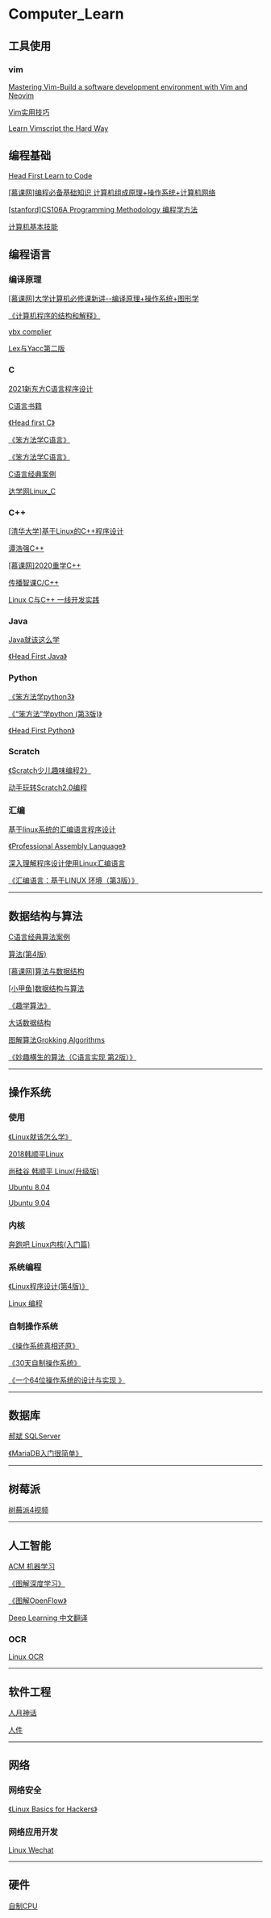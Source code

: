 # Computer_Learn
## 工具使用
### vim
[Mastering Vim-Build a software development environment with Vim and Neovim](https://github.com/IammyselfYBX/Mastering-Vim-Build-a-software-development-environment-with-Vim-and-Neovim)

[Vim实用技巧](https://github.com/IammyselfYBX/Practical_vim)

[Learn Vimscript the Hard Way](https://github.com/IammyselfYBX/Learn-Vimscript-the-Hard-Way)

## 编程基础
[Head First Learn to Code](https://github.com/IammyselfYBX/Head_first_learn_to_code)

[\[慕课网\]编程必备基础知识 计算机组成原理+操作系统+计算机网络](https://github.com/IammyselfYBX/Relearn-the-basics-of-programming)

[\[stanford\]CS106A Programming Methodology 编程学方法](https://github.com/IammyselfYBX/CS106A-Programming-Methodology)

[计算机基本技能](https://github.com/IammyselfYBX/Basic_skills)

## 编程语言
### 编译原理
[\[慕课网\]大学计算机必修课新讲--编译原理+操作系统+图形学](https://github.com/IammyselfYBX/complier_OS_CG)

[《计算机程序的结构和解释》](https://github.com/IammyselfYBX/Learning-SICP)

[ybx complier](https://github.com/IammyselfYBX/ybx_compiler)

[Lex与Yacc第二版](https://github.com/IammyselfYBX/Lex-Yacc)



### C
[2021新东方C语言程序设计](https://github.com/IammyselfYBX/koolearn_C_2021)

[C语言书籍](https://github.com/IammyselfYBX/Learning_C)

[《Head first C》](https://github.com/IammyselfYBX/Head-first-C)

[《笨方法学C语言》](https://github.com/IammyselfYBX/Learn_C_the_hard_way)

[《笨方法学C语言》](https://github.com/IammyselfYBX/Learn_C_the_hard_way_electronic_edition)

[C语言经典案例](https://github.com/IammyselfYBX/Classical_algorithm_in_C)

[达学网Linux_C](https://github.com/IammyselfYBX/Daxue_linux)

### C++
[\[清华大学\]基于Linux的C++程序设计](https://github.com/IammyselfYBX/System_Programming-C-Linux)

[谭浩强C++](https://github.com/IammyselfYBX/tanhaoqiang_C_plus_plus)

[\[慕课网\]2020重学C++](https://github.com/IammyselfYBX/2020_Relearn_Cpp)

[传播智课C/C++](https://github.com/IammyselfYBX/chuanbozhike_C_2014)

[Linux C与C++ 一线开发实践](https://github.com/IammyselfYBX/First-line_development_practices_for_Linux_C_and_Cpp)



### Java
[Java就该这么学](https://github.com/IammyselfYBX/This_is_how_Java_should_be_learned)

[《Head First Java》](https://github.com/IammyselfYBX/Head-first-Java)

### Python
[《笨方法学python3》](https://github.com/IammyselfYBX/Learn_Python3_the_hard_way)

[《“笨方法”学python (第3版)》](https://github.com/IammyselfYBX/Learn_python_the_hard_way-3rd_edition)

[《Head First Python》](https://github.com/IammyselfYBX/Head-first-Python)

### Scratch
[《Scratch少儿趣味编程2》](https://github.com/IammyselfYBX/Scratch_fun_programming_for_children_2)

[动手玩转Scratch2.0编程](https://github.com/IammyselfYBX/Learn_to_program_with_Scratch)

### 汇编
[基于linux系统的汇编语言程序设计](https://github.com/IammyselfYBX/Program_design_based_on_Linux_GAS)

[《Professional Assembly Language》](https://github.com/IammyselfYBX/GAS-Professional-Assembly-Language)

[深入理解程序设计使用Linux汇编语言](https://github.com/IammyselfYBX/GAS-Programming_from_the_Ground-Up)

[《汇编语言：基于LINUX 环境（第3版）》](https://github.com/IammyselfYBX/NASM-Assembly_Language_Step_by_step_with_linux)



---
## 数据结构与算法
[C语言经典算法案例](https://github.com/IammyselfYBX/Classical_algorithm_in_C)

[算法(第4版)](https://github.com/IammyselfYBX/Algorithms-fourth_edition)

[\[慕课网\]算法与数据结构](https://github.com/IammyselfYBX/Muke_Data_structures_and_algorithms)

[\[小甲鱼\]数据结构与算法](https://github.com/IammyselfYBX/The_little_turtle_Data_structures_and_algorithms)

[《趣学算法》](https://github.com/IammyselfYBX/Interesting_algorithm_Cplusplus)

[大话数据结构](https://github.com/IammyselfYBX/big_talk_data_structure)

[图解算法Grokking Algorithms](https://github.com/IammyselfYBX/grokking_algorithms)

[《妙趣横生的算法（C语言实现 第2版）》](https://github.com/IammyselfYBX/Interesting_algorithm_C-language-implementation)




---
## 操作系统
### 使用
[《Linux就该怎么学》](https://github.com/IammyselfYBX/Thats_how_you_learn_Linux)

[2018韩顺平Linux](https://github.com/IammyselfYBX/Hanshunping_2018_Linux)

[尚硅谷 韩顺平 Linux(升级版)](https://github.com/IammyselfYBX/Hanshunping_2018_Linux)

[Ubuntu 8.04](https://github.com/IammyselfYBX/Ubuntu804_video)

[Ubuntu 9.04](https://github.com/IammyselfYBX/Ubuntu904)


### 内核
[奔跑吧 Linux内核(入门篇)]()

### 系统编程
[《Linux程序设计(第4版)》](https://github.com/IammyselfYBX/Beginning_linux_Programming_4th)

[Linux 编程](https://github.com/IammyselfYBX/Beginning_Linux_Programming)

### 自制操作系统
[《操作系统真相还原》](https://github.com/IammyselfYBX/The_reduction_of_OS)

[《30天自制操作系统》](https://github.com/IammyselfYBX/30days_OS)

[《一个64位操作系统的设计与实现 》](https://github.com/IammyselfYBX/Implementing-the-operating-system-x86_64)


---
## 数据库
[郝斌 SQLServer](https://github.com/IammyselfYBX/haobin_SqlServer)

[《MariaDB入门很简单》](https://github.com/IammyselfYBX/MariaDB_is_easy_to_get_started)




---
## 树莓派
[树莓派4视频](https://github.com/IammyselfYBX/Raspberry_Pi_2020_Video)



---
## 人工智能
[ACM 机器学习](https://github.com/IammyselfYBX/ACM_ML2020)

[《图解深度学习》](https://github.com/IammyselfYBX/The_illustration_deep_learning)

[《图解OpenFlow》](https://github.com/IammyselfYBX/The_illustration_OpenFlow)

[Deep Learning 中文翻译](https://github.com/IammyselfYBX/deeplearningbook-chinese)


### OCR
[Linux OCR](https://github.com/IammyselfYBX/linux_ocr)



---
## 软件工程
[人月神话](https://github.com/IammyselfYBX/The_Mythical_Man-Month)

[人件](https://github.com/IammyselfYBX/peopleware)


---
## 网络
### 网络安全
[《Linux Basics for Hackers》](https://github.com/IammyselfYBX/Linux_Basics_for_Hackers)

### 网络应用开发
[Linux Wechat](https://github.com/IammyselfYBX/linux_wechat)



---
## 硬件
[自制CPU](https://github.com/IammyselfYBX/CPU_made_by_myself)




